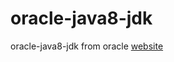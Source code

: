 # oracle-java8-jdk
oracle-java8-jdk from oracle [website](https://www.oracle.com/technetwork/java/javase/downloads/jdk8-downloads-2133151.html)



